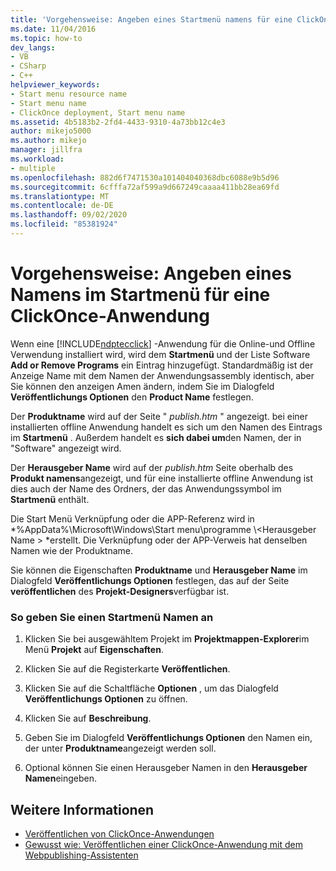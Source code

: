 ```yaml
---
title: 'Vorgehensweise: Angeben eines Startmenü namens für eine ClickOnce-Anwendung | Microsoft-Dokumentation'
ms.date: 11/04/2016
ms.topic: how-to
dev_langs:
- VB
- CSharp
- C++
helpviewer_keywords:
- Start menu resource name
- Start menu name
- ClickOnce deployment, Start menu name
ms.assetid: 4b5183b2-2fd4-4433-9310-4a73bb12c4e3
author: mikejo5000
ms.author: mikejo
manager: jillfra
ms.workload:
- multiple
ms.openlocfilehash: 882d6f7471530a101404040368dbc6088e9b5d96
ms.sourcegitcommit: 6cfffa72af599a9d667249caaaa411bb28ea69fd
ms.translationtype: MT
ms.contentlocale: de-DE
ms.lasthandoff: 09/02/2020
ms.locfileid: "85381924"
---
```

# <a name="how-to-specify-a-start-menu-name-for-a-clickonce-application"></a>Vorgehensweise: Angeben eines Namens im Startmenü für eine ClickOnce-Anwendung
Wenn eine [!INCLUDE[ndptecclick](../deployment/includes/ndptecclick_md.md)] -Anwendung für die Online-und Offline Verwendung installiert wird, wird dem **Startmenü** und der Liste Software **Add or Remove Programs** ein Eintrag hinzugefügt. Standardmäßig ist der Anzeige Name mit dem Namen der Anwendungsassembly identisch, aber Sie können den anzeigen Amen ändern, indem Sie im Dialogfeld **Veröffentlichungs Optionen** den **Product Name** festlegen.

 Der **Produktname** wird auf der Seite " *publish.htm* " angezeigt. bei einer installierten offline Anwendung handelt es sich um den Namen des Eintrags im **Startmenü** . Außerdem handelt es **sich dabei um**den Namen, der in "Software" angezeigt wird.

 Der **Herausgeber Name** wird auf der *publish.htm* Seite oberhalb des **Produkt namens**angezeigt, und für eine installierte offline Anwendung ist dies auch der Name des Ordners, der das Anwendungssymbol im **Startmenü** enthält.

 Die Start Menü Verknüpfung oder die APP-Referenz wird in *%AppData%\Microsoft\Windows\Start menu\programme \\<Herausgeber Name \> *erstellt. Die Verknüpfung oder der APP-Verweis hat denselben Namen wie der Produktname.

 Sie können die Eigenschaften **Produktname** und **Herausgeber Name** im Dialogfeld **Veröffentlichungs Optionen** festlegen, das auf der Seite **veröffentlichen** des **Projekt-Designers**verfügbar ist.

### <a name="to-specify-a-start-menu-name"></a>So geben Sie einen Startmenü Namen an

1. Klicken Sie bei ausgewähltem Projekt im **Projektmappen-Explorer**im Menü **Projekt** auf **Eigenschaften**.

2. Klicken Sie auf die Registerkarte **Veröffentlichen**.

3. Klicken Sie auf die Schaltfläche **Optionen** , um das Dialogfeld **Veröffentlichungs Optionen** zu öffnen.

4. Klicken Sie auf **Beschreibung**.

5. Geben Sie im Dialogfeld **Veröffentlichungs Optionen** den Namen ein, der unter **Produktname**angezeigt werden soll.

6. Optional können Sie einen Herausgeber Namen in den **Herausgeber Namen**eingeben.

## <a name="see-also"></a>Weitere Informationen
- [Veröffentlichen von ClickOnce-Anwendungen](../deployment/publishing-clickonce-applications.md)
- [Gewusst wie: Veröffentlichen einer ClickOnce-Anwendung mit dem Webpublishing-Assistenten](../deployment/how-to-publish-a-clickonce-application-using-the-publish-wizard.md)